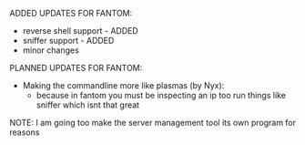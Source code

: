 ADDED UPDATES FOR FANTOM:
  - reverse shell support - ADDED
  - sniffer support - ADDED
  - minor changes 
 
PLANNED UPDATES FOR FANTOM:
  - Making the commandline more like plasmas (by Nyx):
      - because in fantom you must be inspecting an ip too run things like sniffer which isnt that great
   

NOTE: I am going too make the server management tool its own program for reasons
